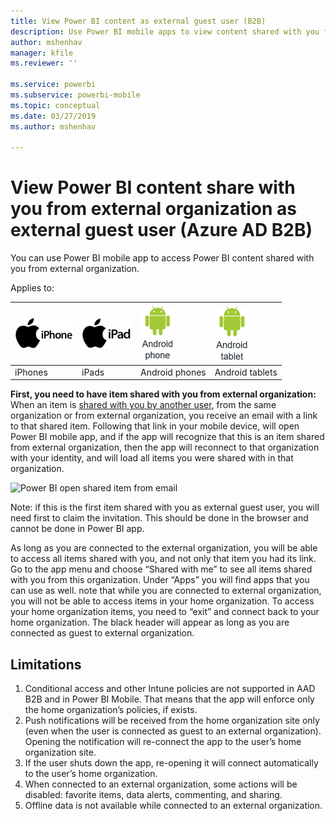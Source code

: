 ```yaml
---
title: View Power BI content as external guest user (B2B)
description: Use Power BI mobile apps to view content shared with you from external organization.
author: mshenhav
manager: kfile
ms.reviewer: ''

ms.service: powerbi
ms.subservice: powerbi-mobile
ms.topic: conceptual
ms.date: 03/27/2019
ms.author: mshenhav

---
```

# View Power BI content share with you from external organization as external guest user (Azure AD B2B)

You can use Power BI mobile app to access Power BI content shared with you from external organization.

Applies to:

| ![iPhone](./media/mobile-app-ssrs-kpis-mobile-on-premises-reports/iphone-logo-50-px.png) | ![iPad](./media/mobile-app-ssrs-kpis-mobile-on-premises-reports/ipad-logo-50-px.png) | ![Android phone](./media/mobile-app-ssrs-kpis-mobile-on-premises-reports/android-phone-logo-50-px.png) | ![Android tablet](./media/mobile-app-ssrs-kpis-mobile-on-premises-reports/android-tablet-logo-50-px.png) |
|:--- |:--- |:--- |:--- |
| iPhones |iPads |Android phones |Android tablets |

**First, you need to have item shared with you from external organization:**
When an item is [shared with you by another user](https://docs.microsoft.com/en-us/power-bi/service-share-dashboards), from the same organization or from external organization, you receive an email with a link to that shared item. Following that link in your mobile device, will open Power BI mobile app, and if the app will recognize that this is an item shared from external organization, then the app will reconnect to that organization with your identity, and will load all items you were shared with in that organization.

 ![Power BI open shared item from email ](./media/mobile-app-b2b/mobile_b2b_open_item_email.png)

Note: if this is the first item shared with you as external guest user, you will need first to claim the invitation. This should be done in the browser and cannot be done in Power BI app.

As long as you are connected to the external organization, you will be able to access all items shared with you, and not only that item you had its link. Go to the app menu and choose “Shared with me” to see all items shared with you from this organization. Under “Apps” you will find apps that you can use as well.
note that while you are connected to external organization, you will not be able to access items in your home organization. To access your home organization items, you need to “exit” and connect back to your home organization. The black header will appear as long as you are connected as guest to external organization.

## Limitations
1)	Conditional access and other Intune policies are not supported in AAD B2B and in Power BI Mobile. That means that the app will enforce only the home organization’s policies, if exists.
2)	Push notifications will be received from the home organization site only (even when the user is connected as guest to an external organization). Opening the notification will re-connect the app to the user’s home organization site.
3)	If the user shuts down the app, re-opening it will connect automatically to the user’s home organization.
4)	When connected to an external organization, some actions will be disabled: favorite items, data alerts, commenting, and sharing.
5)	Offline data is not available while connected to an external organization.

